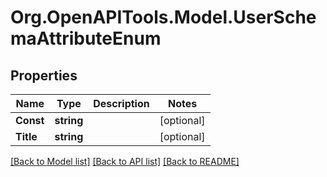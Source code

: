 # Org.OpenAPITools.Model.UserSchemaAttributeEnum

## Properties

Name | Type | Description | Notes
------------ | ------------- | ------------- | -------------
**Const** | **string** |  | [optional] 
**Title** | **string** |  | [optional] 

[[Back to Model list]](../README.md#documentation-for-models) [[Back to API list]](../README.md#documentation-for-api-endpoints) [[Back to README]](../README.md)

